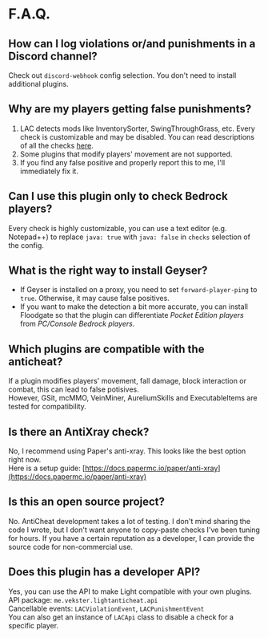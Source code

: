 # F.A.Q.

## How can I log violations or/and punishments in a Discord channel?
Check out `discord-webhook` config selection. You don't need to install additional plugins.

## Why are my players getting false punishments?
1. LAC detects mods like InventorySorter, SwingThroughGrass, etc. Every check is customizable and may be disabled. You can read descriptions of all the checks [here](CHECKS.md).
2. Some plugins that modify players' movement are not supported.
3. If you find any false positive and properly report this to me, I'll immediately fix it.

## Can I use this plugin only to check Bedrock players?
Every check is highly customizable, you can use a text editor (e.g. Notepad++) to replace `java: true` with `java: false` in `checks` selection of the config.

## What is the right way to install Geyser?
* If Geyser is installed on a proxy, you need to set `forward-player-ping` to `true`. Otherwise, it may cause false positives.
* If you want to make the detection a bit more accurate, you can install Floodgate so that the plugin can differentiate *Pocket Edition players* from *PC/Console Bedrock players*.

## Which plugins are compatible with the anticheat?
If a plugin modifies players' movement, fall damage, block interaction or combat, this can lead to false potisives.<br>
However, GSit, mcMMO, VeinMiner, AureliumSkills and ExecutableItems are tested for compatibility.

## Is there an AntiXray check?
No, I recommend using Paper's anti-xray. This looks like the best option right now.<br>
Here is a setup guide: [https://docs.papermc.io/paper/anti-xray](https://docs.papermc.io/paper/anti-xray)

## Is this an open source project?
No. AntiCheat development takes a lot of testing. I don't mind sharing the code I wrote, but I don't want anyone to copy-paste checks I've been tuning for hours. If you have a certain reputation as a developer, I can provide the source code for non-commercial use.

## Does this plugin has a developer API?
Yes, you can use the API to make Light compatible with your own plugins.<br>
API package: `me.vekster.lightanticheat.api`<br>
Cancellable events: `LACViolationEvent`, `LACPunishmentEvent`<br>
You can also get an instance of `LACApi` class to disable a check for a specific player.
